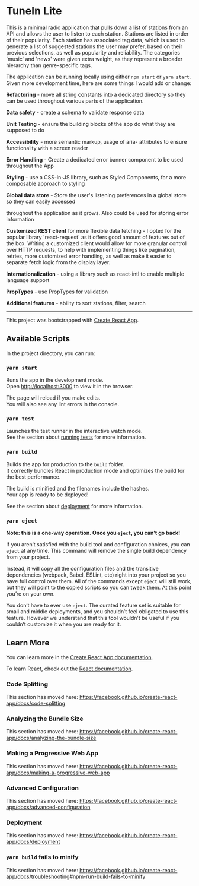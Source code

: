 # TuneIn Lite

This is a minimal radio application that pulls down a list of stations from an API and allows the user to listen to each station. Stations are listed in order of their popularity. Each station has associated tag data, which is used to generate a list of suggested stations the user may prefer, based on their previous selections, as well as popularity and reliability. The categories 'music' and 'news' were given extra weight, as they represent a broader hierarchy than genre-specific tags.

The application can be running locally using either `npm start` or `yarn start`. Given more development time, here are some things I would add or change:

**Refactoring** - move all string constants into a dedicated directory so they can be used throughout various parts of the application.

**Data safety** - create a schema to validate response data

**Unit Testing** - ensure the building blocks of the app do what they are supposed to do

**Accessibility** - more semantic markup, usage of aria- attributes to ensure functionality with a screen reader

**Error Handling** - Create a dedicated error banner component to be used throughout the App

**Styling** - use a CSS-in-JS library, such as Styled Components, for a more composable approach to styling

**Global data store** - Store the user's listening preferences in a global store so they can easily accessed

throughout the application as it grows. Also could be used for storing error information

**Customized REST client** for more flexible data fetching - I opted for the popular library 'react-request' as it offers good amount of features out of the box. Writing a customized client would allow for more granular control over HTTP requests, to help with implementing things like pagination, retries, more customized error handling, as well as make it easier to separate fetch logic from the display layer.

**Internationalization** - using a library such as react-intl to enable multiple language support

**PropTypes** - use PropTypes for validation

**Additional features** - ability to sort stations, filter, search



--------------------------------------------------------------------------------------------------

This project was bootstrapped with [Create React App](https://github.com/facebook/create-react-app).

## Available Scripts

In the project directory, you can run:

### `yarn start`

Runs the app in the development mode.<br />
Open [http://localhost:3000](http://localhost:3000) to view it in the browser.

The page will reload if you make edits.<br />
You will also see any lint errors in the console.

### `yarn test`

Launches the test runner in the interactive watch mode.<br />
See the section about [running tests](https://facebook.github.io/create-react-app/docs/running-tests) for more information.

### `yarn build`

Builds the app for production to the `build` folder.<br />
It correctly bundles React in production mode and optimizes the build for the best performance.

The build is minified and the filenames include the hashes.<br />
Your app is ready to be deployed!

See the section about [deployment](https://facebook.github.io/create-react-app/docs/deployment) for more information.

### `yarn eject`

**Note: this is a one-way operation. Once you `eject`, you can’t go back!**

If you aren’t satisfied with the build tool and configuration choices, you can `eject` at any time. This command will remove the single build dependency from your project.

Instead, it will copy all the configuration files and the transitive dependencies (webpack, Babel, ESLint, etc) right into your project so you have full control over them. All of the commands except `eject` will still work, but they will point to the copied scripts so you can tweak them. At this point you’re on your own.

You don’t have to ever use `eject`. The curated feature set is suitable for small and middle deployments, and you shouldn’t feel obligated to use this feature. However we understand that this tool wouldn’t be useful if you couldn’t customize it when you are ready for it.

## Learn More

You can learn more in the [Create React App documentation](https://facebook.github.io/create-react-app/docs/getting-started).

To learn React, check out the [React documentation](https://reactjs.org/).

### Code Splitting

This section has moved here: https://facebook.github.io/create-react-app/docs/code-splitting

### Analyzing the Bundle Size

This section has moved here: https://facebook.github.io/create-react-app/docs/analyzing-the-bundle-size

### Making a Progressive Web App

This section has moved here: https://facebook.github.io/create-react-app/docs/making-a-progressive-web-app

### Advanced Configuration

This section has moved here: https://facebook.github.io/create-react-app/docs/advanced-configuration

### Deployment

This section has moved here: https://facebook.github.io/create-react-app/docs/deployment

### `yarn build` fails to minify

This section has moved here: https://facebook.github.io/create-react-app/docs/troubleshooting#npm-run-build-fails-to-minify
